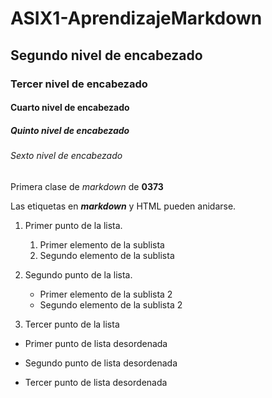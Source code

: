 # ASIX1-AprendizajeMarkdown
## Segundo nivel de encabezado
### Tercer nivel de encabezado
#### Cuarto nivel de encabezado
##### Quinto nivel de encabezado
###### Sexto nivel de encabezado



Primera clase de *markdown* de __0373__

Las etiquetas en **_markdown_** y HTML pueden anidarse.

1. Primer punto de la lista.
   1. Primer elemento de la sublista
   2. Segundo elemento de la sublista
2. Segundo punto de la lista.
   * Primer elemento de la sublista 2
   * Segundo elemento de la sublista 2

3. Tercer punto de la lista

* Primer punto de lista desordenada
- Segundo punto de lista desordenada
+ Tercer punto de lista desordenada
